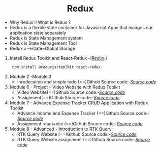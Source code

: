 <!-- PROJECT LOGO -->
 <p align="center">
    <h1 align="center">Redux</h1>
</p>

- Why Redux !! What is Redux ?
- Redux is a flexble state container for Javascript Apps that manges our application state separately
- Redux is State Management system
- Redux is State Management Tool
- Redux a-->state=Global Storage

1. Install Redux Toolkit and React-Redux -(*[Redux](https://redux.js.org/)*.)
   ```sh
    npm install @reduxjs/toolkit react-redux
   ```
1. Module 2 -Module 3
   - Inroducation and simple todo (==)Github Source code:-*[Source code](https://github.com/julfiker755/lean-width-sumit)*
2. Module 6 - Project - Video Website with Redux Toolkit
   - Video Website(==)Github Source code:-*[Source code](https://github.com/julfiker755/lws-module6-video-wepsite)*
   - Assignment(==)Github Source code:-*[Source code](https://github.com/julfiker755/lws-assignment-6)*
3. Module 7 - Advance Expense Tracker CRUD Application with Redux Toolkit
   - Advance income and Expense Tracker (==)Github Source code:-*[Source code](https://github.com/julfiker755/lws-module-7)*
   - Assignment react+vite (==)Github Source code:-*[Source code](https://github.com/julfiker755/lws-Job-Finder-assignment)*
4. Module 8 - Advanced - Introduction to RTK Query
   - RTK Query Website (==)Github Source code:-*[Source code](https://github.com/julfiker755/lws-rtk-query-video-wepsite)*
   - RTK Query Website assignment (==)Github Source code:-*[Source code](https://github.com/julfiker755/book-store-wepsite)*

